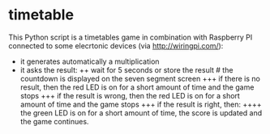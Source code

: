 # timetable
This Python script is a timetables game in combination with Raspberry PI connected to some elecrtonic devices (via http://wiringpi.com/):
+ it generates automatically a multiplication
+ it asks the result:
  ++ wait for 5 seconds or store the result # the countdown is displayed on the seven segment screen
    +++ if there is no result, then the red LED is on for a short amount of time and the game stops
    +++ if the result is wrong, then the red LED is on for a short amount of time and the game stops
    +++ if the result is right, then:
      ++++ the green LED is on for a short amount of time, the score is updated and the game continues.
    
    
    
  
